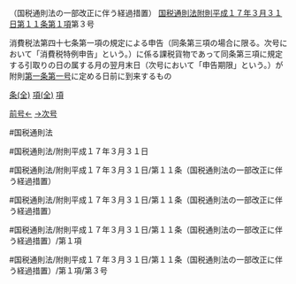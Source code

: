 （国税通則法の一部改正に伴う経過措置）
[国税通則法附則平成１７年３月３１日第１１条第１項](国税通則法＿＿＿＿附則平成１７年３月３１日第１１条第１項)第３号

消費税法第四十七条第一項の規定による申告（同条第三項の場合に限る。次号において「消費税特例申告」という。）に係る課税貨物であって同条第三項に規定する引取りの日の属する月の翌月末日（次号において「申告期限」という。）が附則[第一条](国税通則法＿＿＿＿附則平成１７年３月３１日第１条第１項)[第一号](国税通則法＿＿＿＿附則平成１７年３月３１日第１１条第１項第１号)に定める日前に到来するもの

[条(全)](国税通則法＿＿＿＿附則平成１７年３月３１日第１１条_.md)    [項(全)](国税通則法＿＿＿＿附則平成１７年３月３１日第１１条第１項_.md)    [項](国税通則法＿＿＿＿附則平成１７年３月３１日第１１条第１項.md)

[前号←](国税通則法＿＿＿＿附則平成１７年３月３１日第１１条第１項第２号.md)    [→次号](国税通則法＿＿＿＿附則平成１７年３月３１日第１１条第１項第４号.md)

#国税通則法

#国税通則法/附則平成１７年３月３１日

#国税通則法/附則平成１７年３月３１日/第１１条（国税通則法の一部改正に伴う経過措置）

#国税通則法/附則平成１７年３月３１日/第１１条（国税通則法の一部改正に伴う経過措置）

#国税通則法/附則平成１７年３月３１日/第１１条（国税通則法の一部改正に伴う経過措置）/第１項

#国税通則法/附則平成１７年３月３１日/第１１条（国税通則法の一部改正に伴う経過措置）/第１項/第３号

